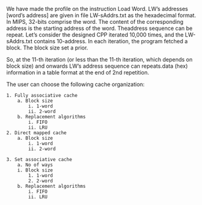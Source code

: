 We have made the profile on the instruction Load Word.
LW’s addresses [word’s address] are given in file LW-sAddrs.txt as the hexadecimal format. In MIPS, 32-bits comprise the word. The content of the corresponding address is the starting address of the word. Theaddress sequence can be repeat. Let’s consider the designed CPP iterated 10,000 times, and the LW-sAddrs.txt contains 10-address. In each iteration, the program fetched a block. The block size set a prior.

So, at the 11-th iteration (or less than the 11-th iteration, which depends on block size) and onwards LW’s
address sequence can repeats.data (hex) information in a table format at the end of 2nd repetition. 

The user can choose the following cache organization:
```
1. Fully associative cache 
	a. Block size
		i. 1-word
		ii. 2-word
	b. Replacement algorithms
		i. FIFO 
		ii. LRU 
2. Direct mapped cache 
	a. Block size
		i. 1-word
		ii. 2-word

3. Set associative cache 
	a. No of ways
	i. Block size
		1. 1-word
		2. 2-word
	b. Replacement algorithms
		i. FIFO
		ii. LRU
```
